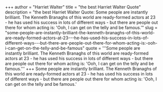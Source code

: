 +++
author = "Harriet Walter"
title = "the best Harriet Walter Quote"
description = "the best Harriet Walter Quote: Some people are instantly brilliant. The Kenneth Branaghs of this world are ready-formed actors at 23 - he has used his success in lots of different ways - but there are people out there for whom acting is: 'Ooh, I can get on the telly and be famous.'"
slug = "some-people-are-instantly-brilliant-the-kenneth-branaghs-of-this-world-are-ready-formed-actors-at-23---he-has-used-his-success-in-lots-of-different-ways---but-there-are-people-out-there-for-whom-acting-is:-ooh-i-can-get-on-the-telly-and-be-famous"
quote = '''Some people are instantly brilliant. The Kenneth Branaghs of this world are ready-formed actors at 23 - he has used his success in lots of different ways - but there are people out there for whom acting is: 'Ooh, I can get on the telly and be famous.'''
+++
Some people are instantly brilliant. The Kenneth Branaghs of this world are ready-formed actors at 23 - he has used his success in lots of different ways - but there are people out there for whom acting is: 'Ooh, I can get on the telly and be famous.'
